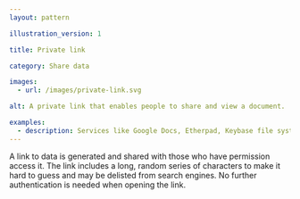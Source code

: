 ```yaml
---
layout: pattern

illustration_version: 1

title: Private link

category: Share data

images:
  - url: /images/private-link.svg

alt: A private link that enables people to share and view a document.

examples:
  - description: Services like Google Docs, Etherpad, Keybase file system and Dropbox have link sharing options
---
```


A link to data is generated and shared with those who have permission access it. The link includes a long, random series of characters to make it hard to guess and may be delisted from search engines. No further authentication is needed when opening the link.
